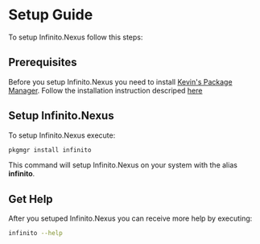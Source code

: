 # Setup Guide

To setup Infinito.Nexus follow this steps: 

## Prerequisites

Before you setup Infinito.Nexus you need to install [Kevin's Package Manager](https://github.com/kevinveenbirkenbach/package-manager).
Follow the installation instruction descriped [here](https://github.com/kevinveenbirkenbach/package-manager)

## Setup Infinito.Nexus

To setup Infinito.Nexus execute: 

```bash
pkgmgr install infinito
```

This command will setup Infinito.Nexus on your system with the alias **infinito**.

## Get Help 

After you setuped Infinito.Nexus you can receive more help by executing: 

```bash
infinito --help
```